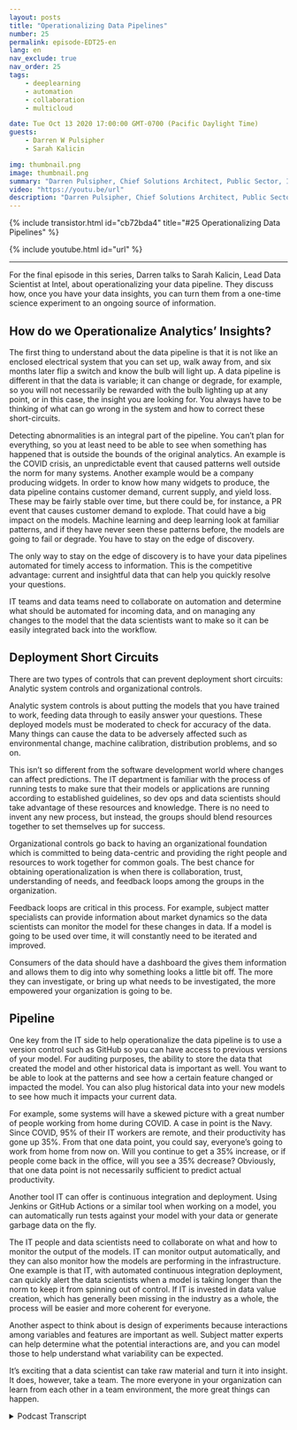 ```yaml
---
layout: posts
title: "Operationalizing Data Pipelines"
number: 25
permalink: episode-EDT25-en
lang: en
nav_exclude: true
nav_order: 25
tags:
    - deeplearning
    - automation
    - collaboration
    - multicloud

date: Tue Oct 13 2020 17:00:00 GMT-0700 (Pacific Daylight Time)
guests:
    - Darren W Pulsipher
    - Sarah Kalicin

img: thumbnail.png
image: thumbnail.png
summary: "Darren Pulsipher, Chief Solutions Architect, Public Sector, Intel, talks to Sarah Kalicin, Lead Data Scientist, Intel about operationalizing your organization’s data pipeline. It takes a team effort to model, monitor, and produce an ongoing source of valuable information. This is the final episode in the series Kick-starting your Organizational Transformation to Become Data-Centric."
video: "https://youtu.be/url"
description: "Darren Pulsipher, Chief Solutions Architect, Public Sector, Intel, talks to Sarah Kalicin, Lead Data Scientist, Intel about operationalizing your organization’s data pipeline. It takes a team effort to model, monitor, and produce an ongoing source of valuable information. This is the final episode in the series Kick-starting your Organizational Transformation to Become Data-Centric."
---
```


<div>
{% include transistor.html id="cb72bda4" title="#25 Operationalizing Data Pipelines" %}

{% include youtube.html id="url" %}
</div>

---

For the final episode in this series, Darren talks to Sarah Kalicin, Lead Data Scientist at Intel, about operationalizing your data pipeline. They discuss how, once you have your data insights, you can turn them from a one-time science experiment to an ongoing source of information.

## How do we Operationalize Analytics’ Insights?

The first thing to understand about the data pipeline is that it is not like an enclosed electrical system that you can set up, walk away from, and six months later flip a switch and know the bulb will light up. A data pipeline is different in that the data is variable; it can change or degrade, for example, so you will not necessarily be rewarded with the bulb lighting up at any point, or in this case, the insight you are looking for. You always have to be thinking of what can go wrong in the system and how to correct these short-circuits.

Detecting abnormalities is an integral part of the pipeline. You can’t plan for everything, so you at least need to be able to see when something has happened that is outside the bounds of the original analytics. An example is the COVID crisis, an unpredictable event that caused patterns well outside the norm for many systems. Another example would be a company producing widgets. In order to know how many widgets to produce, the data pipeline contains customer demand, current supply, and yield loss. These may be fairly stable over time, but there could be, for instance, a PR event that causes customer demand to explode. That could have a big impact on the models. Machine learning and deep learning look at familiar patterns, and if they have never seen these patterns before, the models are going to fail or degrade. You have to stay on the edge of discovery.

The only way to stay on the edge of discovery is to have your data pipelines automated for timely access to information. This is the competitive advantage: current and insightful data that can help you quickly resolve your questions.

IT teams and data teams need to collaborate on automation and determine what should be automated for incoming data, and on managing any changes to the model that the data scientists want to make so it can be easily integrated back into the workflow.

## Deployment Short Circuits 

There are two types of controls that can prevent deployment short circuits: Analytic system controls and organizational controls.

Analytic system controls is about putting the models that you have trained to work, feeding data through to easily answer your questions. These deployed models must be moderated to check for accuracy of the data. Many things can cause the data to be adversely affected such as environmental change, machine calibration, distribution problems, and so on.

This isn’t so different from the software development world where changes can affect predictions. The IT department is familiar with the process of running tests to make sure that their models or applications are running according to established guidelines, so dev ops and data scientists should take advantage of these resources and knowledge. There is no need to invent any new process, but instead, the groups should blend resources together to set themselves up for success.

Organizational controls go back to having an organizational foundation which is committed to being data-centric and providing the right people and resources to work together for common goals. The best chance for obtaining operationalization is when there is collaboration, trust, understanding of needs, and feedback loops among the groups in the organization.

Feedback loops are critical in this process. For example, subject matter specialists can provide information about market dynamics so the data scientists can monitor the model for these changes in data. If a model is going to be used over time, it will constantly need to be iterated and improved.

Consumers of the data should have a dashboard the gives them information and allows them to dig into why something looks a little bit off.  The more they can investigate, or bring up what needs to be investigated, the more empowered your organization is going to be.

## Pipeline 

One key from the IT side to help operationalize the data pipeline is to use a version control such as GitHub so you can have access to previous versions of your model. For auditing purposes, the ability to store the data that created the model and other historical data is important as well. You want to be able to look at the patterns and see how a certain feature changed or impacted the model. You can also plug historical data into your new models to see how much it impacts your current data.

For example, some systems will have a skewed picture with a great number of people working from home during COVID. A case in point is the Navy. Since COVID, 95% of their IT workers are remote, and their productivity has gone up 35%. From that one data point, you could say, everyone’s going to work from home from now on. Will you continue to get a 35% increase, or if people come back in the office, will you see a 35% decrease? Obviously, that one data point is not necessarily sufficient to predict actual productivity.

Another tool IT can offer is continuous integration and deployment. Using Jenkins or GitHub Actions or a similar tool when working on a model, you can automatically run tests against your model with your data or generate garbage data on the fly.

The IT people and data scientists need to collaborate on what and how to monitor the output of the models. IT can monitor output automatically, and they can also monitor how the models are performing in the infrastructure. One example is that IT, with automated continuous integration deployment, can quickly alert the data scientists when a model is taking longer than the norm to keep it from spinning out of control. If IT is invested in data value creation, which has generally been missing in the industry as a whole, the process will be easier and more coherent for everyone.

Another aspect to think about is design of experiments because interactions among variables and features are important as well. Subject matter experts can help determine what the potential interactions are, and you can model those to help understand what variability can be expected.

It’s exciting that a data scientist can take raw material and turn it into insight. It does, however, take a team. The more everyone in your organization can learn from each other in a team environment, the more great things can happen.



<details>
<summary> Podcast Transcript </summary>

<p></p>

</details>
